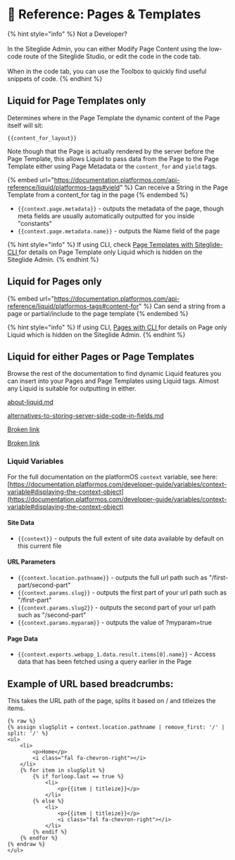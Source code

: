 # 👀 Reference: Pages & Templates

{% hint style="info" %}
Not a Developer?\
\
In the Siteglide Admin, you can either Modify Page Content using the low-code route of the Siteglide Studio, or edit the code in the code tab. \
\
When in the code tab, you can use the Toolbox to quickly find useful snippets of code.&#x20;
{% endhint %}

## Liquid for Page Templates only

Determines where in the Page Template the dynamic content of the Page itself will sit:

```liquid
{{content_for_layout}}
```

Note though that the Page is actually rendered by the server before the Page Template, this allows Liquid to pass data from the Page to the Page Template either using Page Metadata or the `content_for` and `yield` tags.

{% embed url="https://documentation.platformos.com/api-reference/liquid/platformos-tags#yield" %}
Can receive a String in the Page Template from a content\_for tag in the page
{% endembed %}

* `{{context.page.metadata}}` - outputs the metadata of the page, though meta fields are usually automatically outputted for you inside "constants"
* `{{context.page.metadata.name}}` - outputs the Name field of the page

{% hint style="info" %}
If using CLI, check [Page Templates with Siteglide-CLI](../go-further-pages/page-templates-with-cli.md)[ ](../go-further-pages/pages-with-siteglide-cli.md)for details on Page Template only Liquid which is hidden on the Siteglide Admin.
{% endhint %}

## Liquid for Pages only

{% embed url="https://documentation.platformos.com/api-reference/liquid/platformos-tags#content-for" %}
Can send a string from a page or partial/include to the page template
{% endembed %}

{% hint style="info" %}
If using CLI, [Pages with CLI ](../go-further-pages/pages-with-siteglide-cli.md)for details on Page only Liquid which is hidden on the Siteglide Admin.
{% endhint %}

## Liquid for either Pages or Page Templates

Browse the rest of the documentation to find dynamic Liquid features you can insert into your Pages and Page Templates using Liquid tags. Almost any Liquid is suitable for outputting in either.

[about-liquid.md](../../liquid-templating-language/about-liquid.md "mention")

[alternatives-to-storing-server-side-code-in-fields.md](../../webapps/alternatives-to-storing-server-side-code-in-fields.md "mention")

[Broken link](broken-reference "mention")

[Broken link](broken-reference "mention")

### Liquid Variables

For the full documentation on the platformOS `context` variable, see here: [https://documentation.platformos.com/developer-guide/variables/context-variable#displaying-the-context-object](https://documentation.platformos.com/developer-guide/variables/context-variable#displaying-the-context-object)

#### Site Data

* `{{context}}` - outputs the full extent of site data available by default on this current file

#### URL Parameters

* `{{context.location.pathname}}` - outputs the full url path such as "/first-part/second-part"
* `{{context.params.slug}}` - outputs the first part of your url path such as "/first-part"
* `{{context.params.slug2}}` - outputs the second part of your url path such as "/second-part"
* `{{context.params.myparam}}` - outputs the value of ?myparam=true

#### Page Data

* `{{context.exports.webapp_1.data.result.items[0].name}}` - Access data that has been fetched using a query earlier in the Page

## Example of URL based breadcrumbs:

This takes the URL path of the page, splits it based on / and titleizes the items.

```liquid
{% raw %}
{% assign slugSplit = context.location.pathname | remove_first: '/' | split: '/' %}
<ul>
    <li>
        <p>Home</p>
        <i class="fal fa-chevron-right"></i>
    </li>
    {% for item in slugSplit %}
        {% if forloop.last == true %}
            <li>
                <p>{{item | titleize}}</p>
            </li>
        {% else %}
            <li>
                <p>{{item | titleize}}</p>
                <i class="fal fa-chevron-right"></i>
            </li>
        {% endif %}
    {% endfor %}
{% endraw %}
</ul>
```
